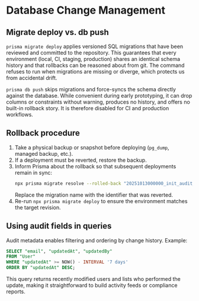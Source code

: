 # Database Change Management

## Migrate deploy vs. db push
`prisma migrate deploy` applies versioned SQL migrations that have been reviewed and committed to the repository. This guarantees that every environment (local, CI, staging, production) shares an identical schema history and that rollbacks can be reasoned about from git. The command refuses to run when migrations are missing or diverge, which protects us from accidental drift.

`prisma db push` skips migrations and force-syncs the schema directly against the database. While convenient during early prototyping, it can drop columns or constraints without warning, produces no history, and offers no built-in rollback story. It is therefore disabled for CI and production workflows.

## Rollback procedure
1. Take a physical backup or snapshot before deploying (`pg_dump`, managed backup, etc.).
2. If a deployment must be reverted, restore the backup.
3. Inform Prisma about the rollback so that subsequent deployments remain in sync:
   ```bash
   npx prisma migrate resolve --rolled-back "20251013000000_init_audit_fields"
   ```
   Replace the migration name with the identifier that was reverted.
4. Re-run `npx prisma migrate deploy` to ensure the environment matches the target revision.

## Using audit fields in queries
Audit metadata enables filtering and ordering by change history. Example:
```sql
SELECT "email", "updatedAt", "updatedBy"
FROM "User"
WHERE "updatedAt" >= NOW() - INTERVAL '7 days'
ORDER BY "updatedAt" DESC;
```
This query returns recently modified users and lists who performed the update, making it straightforward to build activity feeds or compliance reports.
